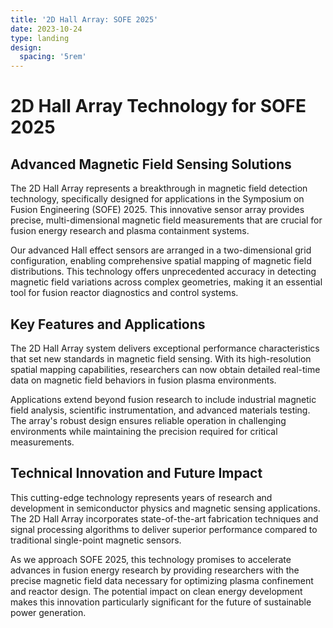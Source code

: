 ```yaml
---
title: '2D Hall Array: SOFE 2025'
date: 2023-10-24
type: landing
design:
  spacing: '5rem'
---
```


# 2D Hall Array Technology for SOFE 2025

## Advanced Magnetic Field Sensing Solutions

The 2D Hall Array represents a breakthrough in magnetic field detection technology, specifically designed for applications in the Symposium on Fusion Engineering (SOFE) 2025. This innovative sensor array provides precise, multi-dimensional magnetic field measurements that are crucial for fusion energy research and plasma containment systems.

Our advanced Hall effect sensors are arranged in a two-dimensional grid configuration, enabling comprehensive spatial mapping of magnetic field distributions. This technology offers unprecedented accuracy in detecting magnetic field variations across complex geometries, making it an essential tool for fusion reactor diagnostics and control systems.

## Key Features and Applications

The 2D Hall Array system delivers exceptional performance characteristics that set new standards in magnetic field sensing. With its high-resolution spatial mapping capabilities, researchers can now obtain detailed real-time data on magnetic field behaviors in fusion plasma environments.

Applications extend beyond fusion research to include industrial magnetic field analysis, scientific instrumentation, and advanced materials testing. The array's robust design ensures reliable operation in challenging environments while maintaining the precision required for critical measurements.

## Technical Innovation and Future Impact

This cutting-edge technology represents years of research and development in semiconductor physics and magnetic sensing applications. The 2D Hall Array incorporates state-of-the-art fabrication techniques and signal processing algorithms to deliver superior performance compared to traditional single-point magnetic sensors.

As we approach SOFE 2025, this technology promises to accelerate advances in fusion energy research by providing researchers with the precise magnetic field data necessary for optimizing plasma confinement and reactor design. The potential impact on clean energy development makes this innovation particularly significant for the future of sustainable power generation.